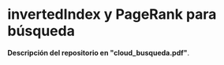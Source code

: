 # invertedIndex y PageRank para búsqueda  

**Descripción del repositorio en "cloud_busqueda.pdf"**.  
 <!-- ...
Archivos:  

 /documentos/1.txt -> linea1: Título linea2: Abstract  
 /documentos/2.txt  
 /documentos/3.txt  
 /documentos/...  
 /documentos/100.txt  
  
 /links.txt -> linea1: 1 23 linea2: 1 12 linea3: 1 67 ... lineai: nodoFrom nodoTo -> grafo, del documento nodoFrom sale un link para el documento nodoTo  
   
 /outputInvertedIndex/caso/outputInvertedIndex.txt -> lineai: science 1,4,5,67 -> palabra y documentos separados por coma donde se encuentra esa palabra  
  
 /outputPageRank/caso/part-r-00000.txt -> lineai: 0.34 5 -> rank del documento 5 es 0.34, lineas ordenadas de rank menor a mayor para todos los documentos  
  
 -
  --> 
